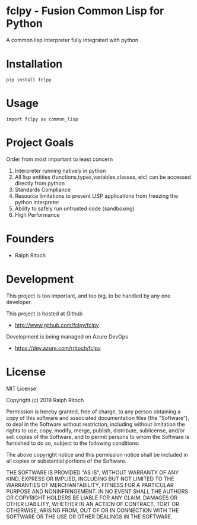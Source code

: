 # fclpy - Fusion Common Lisp for Python

A common lisp interpreter fully integrated with python.

# Installation

```
pip install fclpy
```

# Usage

```
import fclpy as common_lisp
```


# Project Goals 

Order from most important to least concern

1. Interpreter running natively in python
1. All lisp entities (functions,types,variables,classes, etc) can be accessed directly from python
1. Standards Compliance
1. Resource limitations to prevent LISP applications from freezing the python interpreter
1. Ability to safely run untrusted code (sandboxing) 
1. High Performance

# Founders

* Ralph Ritoch

# Development

This project is too important, and too big, to be handled by any one developer.

This project is hosted at Github 

* http://www.github.com/fclpy/fclpy

Development is being managed on Azure DevOps

* https://dev.azure.com/rritoch/fclpy

# License

MIT License

Copyright (c) 2019 Ralph Ritoch

Permission is hereby granted, free of charge, to any person obtaining a copy
of this software and associated documentation files (the "Software"), to deal
in the Software without restriction, including without limitation the rights
to use, copy, modify, merge, publish, distribute, sublicense, and/or sell
copies of the Software, and to permit persons to whom the Software is
furnished to do so, subject to the following conditions:

The above copyright notice and this permission notice shall be included in all
copies or substantial portions of the Software.

THE SOFTWARE IS PROVIDED "AS IS", WITHOUT WARRANTY OF ANY KIND, EXPRESS OR
IMPLIED, INCLUDING BUT NOT LIMITED TO THE WARRANTIES OF MERCHANTABILITY,
FITNESS FOR A PARTICULAR PURPOSE AND NONINFRINGEMENT. IN NO EVENT SHALL THE
AUTHORS OR COPYRIGHT HOLDERS BE LIABLE FOR ANY CLAIM, DAMAGES OR OTHER
LIABILITY, WHETHER IN AN ACTION OF CONTRACT, TORT OR OTHERWISE, ARISING FROM,
OUT OF OR IN CONNECTION WITH THE SOFTWARE OR THE USE OR OTHER DEALINGS IN THE
SOFTWARE.